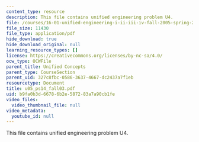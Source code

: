 ```yaml
---
content_type: resource
description: This file contains unified engineering problem U4.
file: /courses/16-01-unified-engineering-i-ii-iii-iv-fall-2005-spring-2006/b9fa0b3d66786b2e587283a7a90cb1fe_u05_ps14_fall03.pdf
file_size: 11430
file_type: application/pdf
hide_download: true
hide_download_original: null
learning_resource_types: []
license: https://creativecommons.org/licenses/by-nc-sa/4.0/
ocw_type: OCWFile
parent_title: Unified Concepts
parent_type: CourseSection
parent_uid: 327c8fbc-0586-3637-4667-dc2437a7f1eb
resourcetype: Document
title: u05_ps14_fall03.pdf
uid: b9fa0b3d-6678-6b2e-5872-83a7a90cb1fe
video_files:
  video_thumbnail_file: null
video_metadata:
  youtube_id: null
---
```

This file contains unified engineering problem U4.